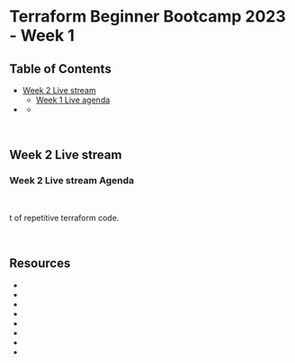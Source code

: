 # Terraform Beginner Bootcamp 2023 - Week 1

## Table of Contents

- [Week 2 Live stream](#week-2-live-stream)
  - [Week 1 Live agenda](#week-2-live-stream-agenda)
- [](#)
  - [](#)

<br>

## Week 2 Live stream


### Week 2 Live stream Agenda


<br>

t of repetitive terraform code.

<br>

## Resources 
- [](#)
- [](#)
- [](#)
- [](#)
- [](#)
- [](#)
- [](#)
- [](#)
